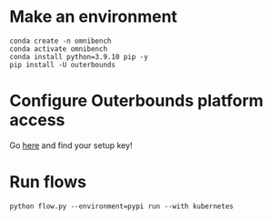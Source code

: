 # Make an environment

```
conda create -n omnibench
conda activate omnibench
conda install python=3.9.10 pip -y
pip install -U outerbounds
```

# Configure Outerbounds platform access
Go [here](https://ui.dev-content.outerbounds.xyz/) and find your setup key!

# Run flows
```
python flow.py --environment=pypi run --with kubernetes
```